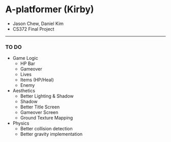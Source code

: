 # A-platformer (Kirby)
- Jason Chew, Daniel Kim
- CS372 Final Project
------
### TO DO
- Game Logic
    - HP Bar
    - Gameover
    - Lives
    - Items (HP/Heal)
    - Enemy
- Aesthetics
    - Better Lighting & Shadow
    - Shadow
    - Better Title Screen
    - Gameover Screen
    - Ground Texture Mapping
- Physics
    - Better collision detection
    - Better gravity implementation
